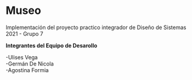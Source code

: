 # Museo
Implementación del proyecto practico integrador de Diseño de Sistemas 2021 - Grupo 7

**Integrantes del Equipo de Desarollo**

-Ulises Vega<br />
-Germán De Nicola<br />
-Agostina Formia<br />

